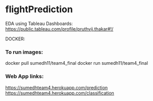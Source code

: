 # flightPrediction

EDA using Tableau Dashboards: https://public.tableau.com/profile/pruthvij.thakar#!/

DOCKER:

### To run images: 
docker pull sumedh11/team4_final
docker run sumedh11/team4_final

### Web App links:

https://sumedhteam4.herokuapp.com/prediction
https://sumedhteam4.herokuapp.com/classification
